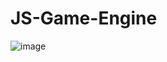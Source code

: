# JS-Game-Engine
![image](https://github.com/sara-gaballa/JS-Game-Engine/assets/96298154/896bc1de-252e-4461-af7a-e49151a0a1ad)
